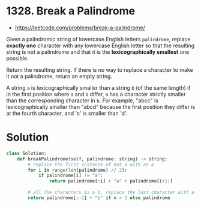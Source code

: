 # 1328. Break a Palindrome

- https://leetcode.com/problems/break-a-palindrome/

Given a palindromic string of lowercase English letters `palindrome`, replace **exactly one** character with any lowercase English letter so that the resulting string is not a palindrome and that it is the **lexicographically smallest** one possible.

Return the resulting string. If there is no way to replace a character to make it not a palindrome, return an empty string.

A string `a` is lexicographically smaller than a string `b` (of the same length) if in the first position where `a` and `b` differ, `a` has a character strictly smaller than the corresponding character in `b`. For example, "abcc" is lexicographically smaller than "abcd" because the first position they differ is at the fourth character, and 'c' is smaller than 'd'.

# Solution

```python
class Solution:
    def breakPalindrome(self, palindrome: string) -> string:
        # replace the first instance of not a with an a
        for i in range(len(palindrome) // 2):
            if palindrome[i] != "a":
                return palindrome[:i] + "a" + palindrome[i+1:]
            
        # all the characters is a b, replace the last character with a b
        return palindrome[:-1] + "b" if n > 1 else palindrome
```